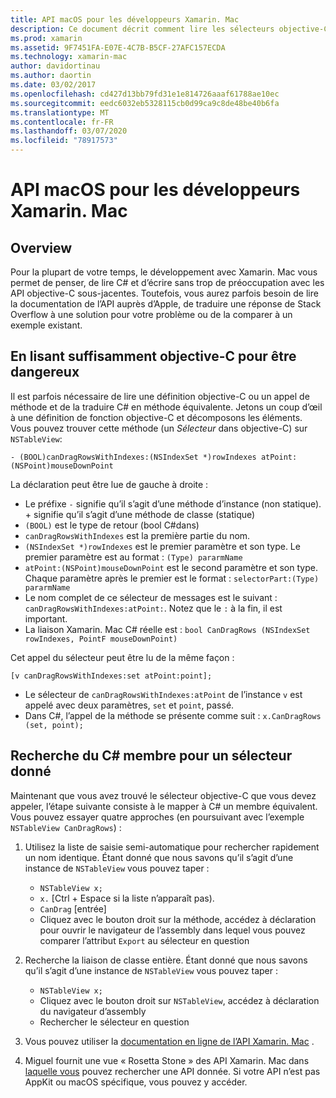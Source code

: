 ```yaml
---
title: API macOS pour les développeurs Xamarin. Mac
description: Ce document décrit comment lire les sélecteurs objective-C et comment trouver les méthodes C# correspondantes dans une application Xamarin. Mac.
ms.prod: xamarin
ms.assetid: 9F7451FA-E07E-4C7B-B5CF-27AFC157ECDA
ms.technology: xamarin-mac
author: davidortinau
ms.author: daortin
ms.date: 03/02/2017
ms.openlocfilehash: cd427d13bb79fd31e1e814726aaaf61788ae10ec
ms.sourcegitcommit: eedc6032eb5328115cb0d99ca9c8de48be40b6fa
ms.translationtype: MT
ms.contentlocale: fr-FR
ms.lasthandoff: 03/07/2020
ms.locfileid: "78917573"
---
```

# <a name="macos-apis-for-xamarinmac-developers"></a>API macOS pour les développeurs Xamarin. Mac

## <a name="overview"></a>Overview

Pour la plupart de votre temps, le développement avec Xamarin. Mac vous permet de penser, de lire C# et d’écrire sans trop de préoccupation avec les API objective-C sous-jacentes. Toutefois, vous aurez parfois besoin de lire la documentation de l’API auprès d’Apple, de traduire une réponse de Stack Overflow à une solution pour votre problème ou de la comparer à un exemple existant.

## <a name="reading-enough-objective-c-to-be-dangerous"></a>En lisant suffisamment objective-C pour être dangereux

Il est parfois nécessaire de lire une définition objective-C ou un appel de méthode et de la traduire C# en méthode équivalente. Jetons un coup d’œil à une définition de fonction objective-C et décomposons les éléments. Vous pouvez trouver cette méthode (un *Sélecteur* dans objective-C) sur `NSTableView`:

```objc
- (BOOL)canDragRowsWithIndexes:(NSIndexSet *)rowIndexes atPoint:(NSPoint)mouseDownPoint
```

La déclaration peut être lue de gauche à droite :

- Le préfixe `-` signifie qu’il s’agit d’une méthode d’instance (non statique). + signifie qu’il s’agit d’une méthode de classe (statique)
- `(BOOL)` est le type de retour (bool C#dans)
- `canDragRowsWithIndexes` est la première partie du nom.
- `(NSIndexSet *)rowIndexes` est le premier paramètre et son type. Le premier paramètre est au format : `(Type) pararmName`
- `atPoint:(NSPoint)mouseDownPoint` est le second paramètre et son type. Chaque paramètre après le premier est le format : `selectorPart:(Type) pararmName`
- Le nom complet de ce sélecteur de messages est le suivant : `canDragRowsWithIndexes:atPoint:`. Notez que le `:` à la fin, il est important.
- La liaison Xamarin. Mac C# réelle est : `bool CanDragRows (NSIndexSet rowIndexes, PointF mouseDownPoint)`

Cet appel du sélecteur peut être lu de la même façon :

```objc
[v canDragRowsWithIndexes:set atPoint:point];
```

- Le sélecteur de `canDragRowsWithIndexes:atPoint` de l’instance `v` est appelé avec deux paramètres, `set` et `point`, passé.
- Dans C#, l’appel de la méthode se présente comme suit : `x.CanDragRows (set, point);`

<a name="finding_selector" />

## <a name="finding-the-c-member-for-a-given-selector"></a>Recherche du C# membre pour un sélecteur donné

Maintenant que vous avez trouvé le sélecteur objective-C que vous devez appeler, l’étape suivante consiste à le mapper à C# un membre équivalent. Vous pouvez essayer quatre approches (en poursuivant avec l’exemple `NSTableView CanDragRows`) :

1. Utilisez la liste de saisie semi-automatique pour rechercher rapidement un nom identique. Étant donné que nous savons qu’il s’agit d’une instance de `NSTableView` vous pouvez taper :

    - `NSTableView x;`
    - `x.` [Ctrl + Espace si la liste n’apparaît pas).
    - `CanDrag` [entrée]
    - Cliquez avec le bouton droit sur la méthode, accédez à déclaration pour ouvrir le navigateur de l’assembly dans lequel vous pouvez comparer l’attribut `Export` au sélecteur en question

2. Recherche la liaison de classe entière. Étant donné que nous savons qu’il s’agit d’une instance de `NSTableView` vous pouvez taper :

    - `NSTableView x;`
    - Cliquez avec le bouton droit sur `NSTableView`, accédez à déclaration du navigateur d’assembly
    - Rechercher le sélecteur en question

3. Vous pouvez utiliser la [documentation en ligne de l’API Xamarin. Mac](https://docs.microsoft.com/dotnet/api/?view=xamarinmac-3.0) .

4. Miguel fournit une vue « Rosetta Stone » des API Xamarin. Mac dans [laquelle vous](https://tirania.org/tmp/rosetta.html) pouvez rechercher une API donnée. Si votre API n’est pas AppKit ou macOS spécifique, vous pouvez y accéder.

<!--
Note: In some cases, the assembly browser can hit a bug where it will open but not jump to the right definition. Keep that tab open, switch back to your source code and try again.
Note: The assembly browser tricks currently only works with Xamarin.Mac Classic. This will be fixed in a future version.
-->
